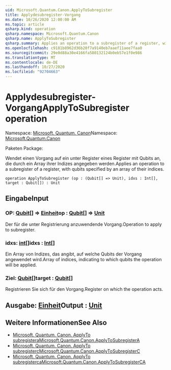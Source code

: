 ```yaml
---
uid: Microsoft.Quantum.Canon.ApplyToSubregister
title: Applydesubregister-Vorgang
ms.date: 10/26/2020 12:00:00 AM
ms.topic: article
qsharp.kind: operation
qsharp.namespace: Microsoft.Quantum.Canon
qsharp.name: ApplyToSubregister
qsharp.summary: Applies an operation to a subregister of a register, with qubits specified by an array of their indices.
ms.openlocfilehash: c9181b8962d36b20f7a9140eb7aaef11aee7faa0
ms.sourcegitcommit: 29e0d88a30e4166fa580132124b0eb57e1f0e986
ms.translationtype: MT
ms.contentlocale: de-DE
ms.lasthandoff: 10/27/2020
ms.locfileid: "92704663"
---
```

# <a name="applytosubregister-operation"></a><span data-ttu-id="abf7d-102">Applydesubregister-Vorgang</span><span class="sxs-lookup"><span data-stu-id="abf7d-102">ApplyToSubregister operation</span></span>

<span data-ttu-id="abf7d-103">Namespace: [Microsoft. Quantum. Canon](xref:Microsoft.Quantum.Canon)</span><span class="sxs-lookup"><span data-stu-id="abf7d-103">Namespace: [Microsoft.Quantum.Canon](xref:Microsoft.Quantum.Canon)</span></span>

<span data-ttu-id="abf7d-104">Paketen [](https://nuget.org/packages/)</span><span class="sxs-lookup"><span data-stu-id="abf7d-104">Package: [](https://nuget.org/packages/)</span></span>


<span data-ttu-id="abf7d-105">Wendet einen Vorgang auf ein unter Register eines Register mit Qubits an, die durch ein Array ihrer Indizes angegeben werden.</span><span class="sxs-lookup"><span data-stu-id="abf7d-105">Applies an operation to a subregister of a register, with qubits specified by an array of their indices.</span></span>

```qsharp
operation ApplyToSubregister (op : (Qubit[] => Unit), idxs : Int[], target : Qubit[]) : Unit
```


## <a name="input"></a><span data-ttu-id="abf7d-106">Eingabe</span><span class="sxs-lookup"><span data-stu-id="abf7d-106">Input</span></span>

### <a name="op--qubit--unit"></a><span data-ttu-id="abf7d-107">OP: [Qubit](xref:microsoft.quantum.lang-ref.qubit)[] => [Einheit](xref:microsoft.quantum.lang-ref.unit)</span><span class="sxs-lookup"><span data-stu-id="abf7d-107">op : [Qubit](xref:microsoft.quantum.lang-ref.qubit)[] => [Unit](xref:microsoft.quantum.lang-ref.unit)</span></span> 

<span data-ttu-id="abf7d-108">Der für die unter Registrierung anzuwendende Vorgang.</span><span class="sxs-lookup"><span data-stu-id="abf7d-108">Operation to apply to subregister.</span></span>


### <a name="idxs--int"></a><span data-ttu-id="abf7d-109">idxs: [int](xref:microsoft.quantum.lang-ref.int)[]</span><span class="sxs-lookup"><span data-stu-id="abf7d-109">idxs : [Int](xref:microsoft.quantum.lang-ref.int)[]</span></span>

<span data-ttu-id="abf7d-110">Ein Array von Indizes, das angibt, auf welche Qubits der Vorgang angewendet wird.</span><span class="sxs-lookup"><span data-stu-id="abf7d-110">Array of indices, indicating to which qubits the operation will be applied.</span></span>


### <a name="target--qubit"></a><span data-ttu-id="abf7d-111">Ziel: [Qubit](xref:microsoft.quantum.lang-ref.qubit)[]</span><span class="sxs-lookup"><span data-stu-id="abf7d-111">target : [Qubit](xref:microsoft.quantum.lang-ref.qubit)[]</span></span>

<span data-ttu-id="abf7d-112">Registrieren Sie sich für den Vorgang.</span><span class="sxs-lookup"><span data-stu-id="abf7d-112">Register on which the operation acts.</span></span>



## <a name="output--unit"></a><span data-ttu-id="abf7d-113">Ausgabe: [Einheit](xref:microsoft.quantum.lang-ref.unit)</span><span class="sxs-lookup"><span data-stu-id="abf7d-113">Output : [Unit](xref:microsoft.quantum.lang-ref.unit)</span></span>



## <a name="see-also"></a><span data-ttu-id="abf7d-114">Weitere Informationen</span><span class="sxs-lookup"><span data-stu-id="abf7d-114">See Also</span></span>

- [<span data-ttu-id="abf7d-115">Microsoft. Quantum. Canon. ApplyTo subregistera</span><span class="sxs-lookup"><span data-stu-id="abf7d-115">Microsoft.Quantum.Canon.ApplyToSubregisterA</span></span>](xref:Microsoft.Quantum.Canon.ApplyToSubregisterA)
- [<span data-ttu-id="abf7d-116">Microsoft. Quantum. Canon. ApplyTo subregisterc</span><span class="sxs-lookup"><span data-stu-id="abf7d-116">Microsoft.Quantum.Canon.ApplyToSubregisterC</span></span>](xref:Microsoft.Quantum.Canon.ApplyToSubregisterC)
- [<span data-ttu-id="abf7d-117">Microsoft. Quantum. Canon. ApplyTo subregisterca</span><span class="sxs-lookup"><span data-stu-id="abf7d-117">Microsoft.Quantum.Canon.ApplyToSubregisterCA</span></span>](xref:Microsoft.Quantum.Canon.ApplyToSubregisterCA)